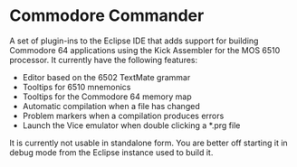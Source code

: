 # Commodore Commander

A set of plugin-ins to the Eclipse IDE that adds support for building Commodore 64 applications using the Kick Assembler for the MOS 6510 processor. It currently have the following features:

* Editor based on the 6502 TextMate grammar
* Tooltips for 6510 mnemonics
* Tooltips for the Commodore 64 memory map
* Automatic compilation when a file has changed
* Problem markers when a compilation produces errors
* Launch the Vice emulator when double clicking a *.prg file

It is currently not usable in standalone form. You are better off starting it in debug mode from the Eclipse instance used to build it.
